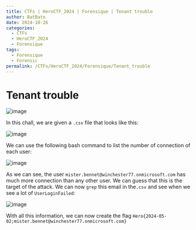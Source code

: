 ```yaml
---
title: CTFs | HeroCTF_2024 | Forensique | Tenant trouble
author: BatBato
date: 2024-10-26
categories:
  - CTFs
  - HeroCTF_2024
  - Forensique
tags:
  - Forensique
  - Forensic
permalink: /CTFs/HeroCTF_2024/Forensique/Tenant_trouble
---
```

# Tenant trouble

![image](https://raw.githubusercontent.com/Nouman404/nouman404.github.io/refs/heads/main/_posts/CTFs/HeroCTF_2024/photos/HeroCTF_2024_forensique_tenant_enonce.png)

In this chall, we are given a `.csv` file that looks like this:

![image](https://raw.githubusercontent.com/Nouman404/nouman404.github.io/refs/heads/main/_posts/CTFs/HeroCTF_2024/photos/HeroCTF_2024_forensique_tenant_csv.png)

We can use the following bash command to list the number of connection of each user:

![image](https://raw.githubusercontent.com/Nouman404/nouman404.github.io/refs/heads/main/_posts/CTFs/HeroCTF_2024/photos/HeroCTF_2024_forensique_tenant_users.png)

As we can see, the user `mister.bennet@winchester77.onmicrosoft.com` has much more connection than any other user. We can guess that this is the target of the attack. We can now `grep` this email in the`.csv` and see when we see a lot of `UserLoginFailed`:

![image](https://raw.githubusercontent.com/Nouman404/nouman404.github.io/refs/heads/main/_posts/CTFs/HeroCTF_2024/photos/HeroCTF_2024_forensique_tenant_loginFailed.png)

With all this information, we can now create the flag `Hero{2024-05-02;mister.bennet@winchester77.onmicrosoft.com}`
